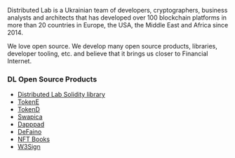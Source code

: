Distributed Lab is a Ukrainian team of developers, cryptographers, business analysts and architects that has developed over 100 blockchain platforms in more than 20 countries in Europe, the USA, the Middle East and Africa since 2014.

We love open source. We develop many open source products, libraries, developer tooling, etc. and believe that it brings us closer to Financial Internet.

### DL Open Source Products

- [Distributed Lab Solidity library](https://github.com/dl-solidity-library)
- [TokenE](https://github.com/dl-tokene)
- [TokenD](https://github.com/tokend)
- [Swapica](https://github.com/Swapica)
- [Dapppad](https://github.com/dl-dapppad)
- [DeFaino](https://github.com/defaino)
- [NFT Books](https://github.com/DL-NFT-Books)
- [W3Sign](https://github.com/web3-sign-app)
